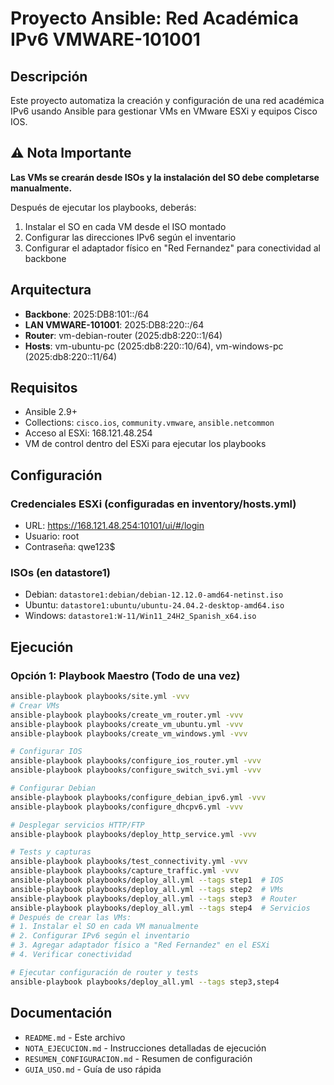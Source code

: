 # Proyecto Ansible: Red Académica IPv6 VMWARE-101001

## Descripción

Este proyecto automatiza la creación y configuración de una red académica IPv6 usando Ansible para gestionar VMs en VMware ESXi y equipos Cisco IOS.

## ⚠️ Nota Importante

**Las VMs se crearán desde ISOs y la instalación del SO debe completarse manualmente.**

Después de ejecutar los playbooks, deberás:
1. Instalar el SO en cada VM desde el ISO montado
2. Configurar las direcciones IPv6 según el inventario
3. Configurar el adaptador físico en "Red Fernandez" para conectividad al backbone

## Arquitectura

- **Backbone**: 2025:DB8:101::/64
- **LAN VMWARE-101001**: 2025:DB8:220::/64
- **Router**: vm-debian-router (2025:db8:220::1/64)
- **Hosts**: vm-ubuntu-pc (2025:db8:220::10/64), vm-windows-pc (2025:db8:220::11/64)

## Requisitos

- Ansible 2.9+
- Collections: `cisco.ios`, `community.vmware`, `ansible.netcommon`
- Acceso al ESXi: 168.121.48.254
- VM de control dentro del ESXi para ejecutar los playbooks

## Configuración

### Credenciales ESXi (configuradas en inventory/hosts.yml)
- URL: https://168.121.48.254:10101/ui/#/login
- Usuario: root
- Contraseña: qwe123$

### ISOs (en datastore1)
- Debian: `datastore1:debian/debian-12.12.0-amd64-netinst.iso`
- Ubuntu: `datastore1:ubuntu/ubuntu-24.04.2-desktop-amd64.iso`
- Windows: `datastore1:W-11/Win11_24H2_Spanish_x64.iso`

## Ejecución

### Opción 1: Playbook Maestro (Todo de una vez)
```bash
ansible-playbook playbooks/site.yml -vvv
# Crear VMs
ansible-playbook playbooks/create_vm_router.yml -vvv
ansible-playbook playbooks/create_vm_ubuntu.yml -vvv
ansible-playbook playbooks/create_vm_windows.yml -vvv

# Configurar IOS
ansible-playbook playbooks/configure_ios_router.yml -vvv
ansible-playbook playbooks/configure_switch_svi.yml -vvv

# Configurar Debian
ansible-playbook playbooks/configure_debian_ipv6.yml -vvv
ansible-playbook playbooks/configure_dhcpv6.yml -vvv

# Desplegar servicios HTTP/FTP
ansible-playbook playbooks/deploy_http_service.yml -vvv

# Tests y capturas
ansible-playbook playbooks/test_connectivity.yml -vvv
ansible-playbook playbooks/capture_traffic.yml -vvv
ansible-playbook playbooks/deploy_all.yml --tags step1  # IOS
ansible-playbook playbooks/deploy_all.yml --tags step2  # VMs
ansible-playbook playbooks/deploy_all.yml --tags step3  # Router
ansible-playbook playbooks/deploy_all.yml --tags step4  # Servicios
# Después de crear las VMs:
# 1. Instalar el SO en cada VM manualmente
# 2. Configurar IPv6 según el inventario
# 3. Agregar adaptador físico a "Red Fernandez" en el ESXi
# 4. Verificar conectividad

# Ejecutar configuración de router y tests
ansible-playbook playbooks/deploy_all.yml --tags step3,step4
```

## Documentación

- `README.md` - Este archivo
- `NOTA_EJECUCION.md` - Instrucciones detalladas de ejecución
- `RESUMEN_CONFIGURACION.md` - Resumen de configuración
- `GUIA_USO.md` - Guía de uso rápida
